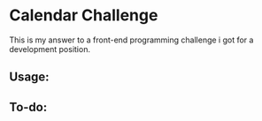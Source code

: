 # Calendar Challenge

This is my answer to a front-end programming challenge i got for a development position.

## Usage:

## To-do:
